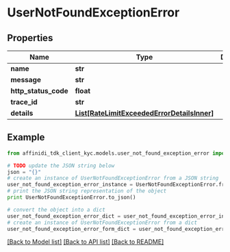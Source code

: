 # UserNotFoundExceptionError

## Properties

| Name                 | Type                                                                                  | Description | Notes      |
| -------------------- | ------------------------------------------------------------------------------------- | ----------- | ---------- |
| **name**             | **str**                                                                               |             |
| **message**          | **str**                                                                               |             |
| **http_status_code** | **float**                                                                             |             |
| **trace_id**         | **str**                                                                               |             |
| **details**          | [**List[RateLimitExceededErrorDetailsInner]**](RateLimitExceededErrorDetailsInner.md) |             | [optional] |

## Example

```python
from affinidi_tdk_client_kyc.models.user_not_found_exception_error import UserNotFoundExceptionError

# TODO update the JSON string below
json = "{}"
# create an instance of UserNotFoundExceptionError from a JSON string
user_not_found_exception_error_instance = UserNotFoundExceptionError.from_json(json)
# print the JSON string representation of the object
print UserNotFoundExceptionError.to_json()

# convert the object into a dict
user_not_found_exception_error_dict = user_not_found_exception_error_instance.to_dict()
# create an instance of UserNotFoundExceptionError from a dict
user_not_found_exception_error_form_dict = user_not_found_exception_error.from_dict(user_not_found_exception_error_dict)
```

[[Back to Model list]](../README.md#documentation-for-models) [[Back to API list]](../README.md#documentation-for-api-endpoints) [[Back to README]](../README.md)

